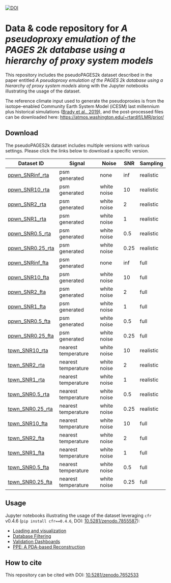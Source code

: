 [![DOI](https://zenodo.org/badge/DOI/10.5281/zenodo.7652533.svg)](https://doi.org/10.5281/zenodo.7652533)


# Data & code repository for *A pseudoproxy emulation of the PAGES 2k database using a hierarchy of proxy system models*

This repository includes the pseudoPAGES2k dataset described in the paper entitled *A pseudoproxy emulation of the PAGES 2k database using a hierarchy of proxy system models* along with the Jupyter notebooks illustrating the usage of the dataset.

The reference climate input used to generate the pseudoproxies is from the isotope-enabled Community Earth System Model (iCESM) last millennium plus historical simulations ([Brady et al., 2019](https://doi.org/10.1029/2019MS001663)), and the post-processed files can be downloaded here: https://atmos.washington.edu/~rtardif/LMR/prior/


## Download

The pseudoPAGES2k dataset includes multiple versions with various settings.
Please click the links below to download a specific version.

| Dataset ID                                     | Signal              | Noise       | SNR  | Sampling  |
|------------------------------------------------|---------------------|-------------|------|-----------|
| [ppwn_SNRinf_rta](https://github.com/fzhu2e/paper-pseudoPAGES2k/raw/main/data/ppwn_SNRinf_rta.nc)   | psm generated       | none        | inf  | realistic |
| [ppwn_SNR10_rta](https://github.com/fzhu2e/paper-pseudoPAGES2k/raw/main/data/ppwn_SNR10_rta.nc)     | psm generated       | white noise | 10   | realistic |
| [ppwn_SNR2_rta](https://github.com/fzhu2e/paper-pseudoPAGES2k/raw/main/data/ppwn_SNR2_rta.nc)       | psm generated       | white noise | 2    | realistic |
| [ppwn_SNR1_rta](https://github.com/fzhu2e/paper-pseudoPAGES2k/raw/main/data/ppwn_SNR1_rta.nc)       | psm generated       | white noise | 1    | realistic |
| [ppwn_SNR0.5_rta](https://github.com/fzhu2e/paper-pseudoPAGES2k/raw/main/data/ppwn_SNR0.5_rta.nc)   | psm generated       | white noise | 0.5  | realistic |
| [ppwn_SNR0.25_rta](https://github.com/fzhu2e/paper-pseudoPAGES2k/raw/main/data/ppwn_SNR0.25_rta.nc) | psm generated       | white noise | 0.25 | realistic |
| [ppwn_SNRinf_fta](https://github.com/fzhu2e/paper-pseudoPAGES2k/raw/main/data/ppwn_SNRinf_fta.nc)   | psm generated       | none        | inf  | full      |
| [ppwn_SNR10_fta](https://github.com/fzhu2e/paper-pseudoPAGES2k/raw/main/data/ppwn_SNR10_fta.nc)     | psm generated       | white noise | 10   | full      |
| [ppwn_SNR2_fta](https://github.com/fzhu2e/paper-pseudoPAGES2k/raw/main/data/ppwn_SNR2_fta.nc)       | psm generated       | white noise | 2    | full      |
| [ppwn_SNR1_fta](https://github.com/fzhu2e/paper-pseudoPAGES2k/raw/main/data/ppwn_SNR1_fta.nc)       | psm generated       | white noise | 1    | full      |
| [ppwn_SNR0.5_fta](https://github.com/fzhu2e/paper-pseudoPAGES2k/raw/main/data/ppwn_SNR0.5_fta.nc)   | psm generated       | white noise | 0.5  | full      |
| [ppwn_SNR0.25_fta](https://github.com/fzhu2e/paper-pseudoPAGES2k/raw/main/data/ppwn_SNR0.25_fta.nc) | psm generated       | white noise | 0.25 | full      |
| [tpwn_SNR10_rta](https://github.com/fzhu2e/paper-pseudoPAGES2k/raw/main/data/tpwn_SNR10_rta.nc)     | nearest temperature | white noise | 10   | realistic |
| [tpwn_SNR2_rta](https://github.com/fzhu2e/paper-pseudoPAGES2k/raw/main/data/tpwn_SNR2_rta.nc)       | nearest temperature | white noise | 2    | realistic |
| [tpwn_SNR1_rta](https://github.com/fzhu2e/paper-pseudoPAGES2k/raw/main/data/tpwn_SNR1_rta.nc)       | nearest temperature | white noise | 1    | realistic |
| [tpwn_SNR0.5_rta](https://github.com/fzhu2e/paper-pseudoPAGES2k/raw/main/data/tpwn_SNR0.5_rta.nc)   | nearest temperature | white noise | 0.5  | realistic |
| [tpwn_SNR0.25_rta](https://github.com/fzhu2e/paper-pseudoPAGES2k/raw/main/data/tpwn_SNR0.25_rta.nc) | nearest temperature | white noise | 0.25 | realistic |
| [tpwn_SNR10_fta](https://github.com/fzhu2e/paper-pseudoPAGES2k/raw/main/data/tpwn_SNR10_fta.nc)     | nearest temperature | white noise | 10   | full      |
| [tpwn_SNR2_fta](https://github.com/fzhu2e/paper-pseudoPAGES2k/raw/main/data/tpwn_SNR2_fta.nc)       | nearest temperature | white noise | 2    | full      |
| [tpwn_SNR1_fta](https://github.com/fzhu2e/paper-pseudoPAGES2k/raw/main/data/tpwn_SNR1_fta.nc)       | nearest temperature | white noise | 1    | full      |
| [tpwn_SNR0.5_fta](https://github.com/fzhu2e/paper-pseudoPAGES2k/raw/main/data/tpwn_SNR0.5_fta.nc)   | nearest temperature | white noise | 0.5  | full      |
| [tpwn_SNR0.25_fta](https://github.com/fzhu2e/paper-pseudoPAGES2k/raw/main/data/tpwn_SNR0.25_fta.nc) | nearest temperature | white noise | 0.25 | full      |

## Usage

Jupyter notebooks illustrating the usage of the dataset leveraging `cfr` v0.4.6 (`pip install cfr==0.4.6`, DOI: [10.5281/zenodo.7855587](https://doi.org/10.5281/zenodo.7855587)):

- [Loading and visualization](./notebooks/pdb-load-viz.ipynb)
- [Database Filtering](./notebooks/pdb-filter.ipynb)
- [Validation Dashboards](./notebooks/dashboards.ipynb)
- [PPE: A PDA-based Reconstruction](./notebooks/ppe-pda.ipynb)


## How to cite
This repository can be cited with DOI: [10.5281/zenodo.7652533](https://doi.org/10.5281/zenodo.7652533)